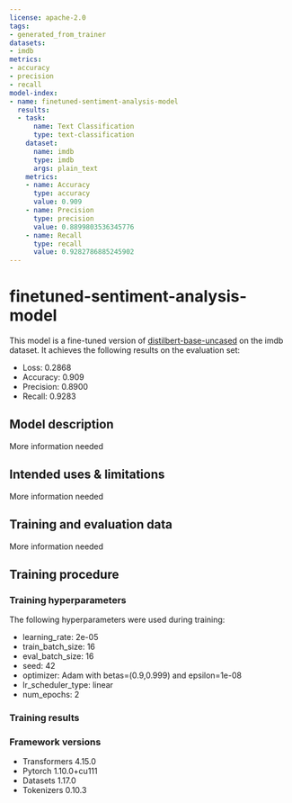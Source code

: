 ```yaml
---
license: apache-2.0
tags:
- generated_from_trainer
datasets:
- imdb
metrics:
- accuracy
- precision
- recall
model-index:
- name: finetuned-sentiment-analysis-model
  results:
  - task:
      name: Text Classification
      type: text-classification
    dataset:
      name: imdb
      type: imdb
      args: plain_text
    metrics:
    - name: Accuracy
      type: accuracy
      value: 0.909
    - name: Precision
      type: precision
      value: 0.8899803536345776
    - name: Recall
      type: recall
      value: 0.9282786885245902
---
```


<!-- This model card has been generated automatically according to the information the Trainer had access to. You
should probably proofread and complete it, then remove this comment. -->

# finetuned-sentiment-analysis-model

This model is a fine-tuned version of [distilbert-base-uncased](https://huggingface.co/distilbert-base-uncased) on the imdb dataset.
It achieves the following results on the evaluation set:
- Loss: 0.2868
- Accuracy: 0.909
- Precision: 0.8900
- Recall: 0.9283

## Model description

More information needed

## Intended uses & limitations

More information needed

## Training and evaluation data

More information needed

## Training procedure

### Training hyperparameters

The following hyperparameters were used during training:
- learning_rate: 2e-05
- train_batch_size: 16
- eval_batch_size: 16
- seed: 42
- optimizer: Adam with betas=(0.9,0.999) and epsilon=1e-08
- lr_scheduler_type: linear
- num_epochs: 2

### Training results



### Framework versions

- Transformers 4.15.0
- Pytorch 1.10.0+cu111
- Datasets 1.17.0
- Tokenizers 0.10.3
